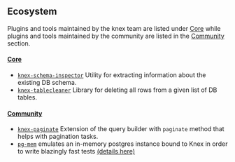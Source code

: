 ## Ecosystem

Plugins and tools maintained by the knex team are listed under [Core](#core) while plugins and tools maintained by the community are listed in the [Community](#community) section.

#### [Core](#core)

- [`knex-schema-inspector`](https://github.com/knex/knex-schema-inspector) Utility for extracting information about the existing DB schema.
- [`knex-tablecleaner`](https://github.com/kibertoad/knex-tablecleaner) Library for deleting all rows from a given list of DB tables.

#### [Community](#community)

- [`knex-paginate`](https://github.com/felixmosh/knex-paginate) Extension of the query builder with `paginate` method that helps with pagination tasks.
- [`pg-mem`](https://github.com/oguimbal/pg-mem) emulates an in-memory postgres instance bound to Knex in order to write blazingly fast tests [(details here)](https://github.com/oguimbal/pg-mem/wiki/Libraries-adapters#-knex)
